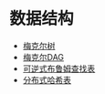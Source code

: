 # 数据结构

- [梅克尔树](数据结构/MerkleTree.md)
- [梅克尔DAG](数据结构/MerkleDAG.md)
- [可逆式布鲁姆查找表](数据结构/IBLT.md)
- [分布式哈希表](数据结构/DHT.md)
